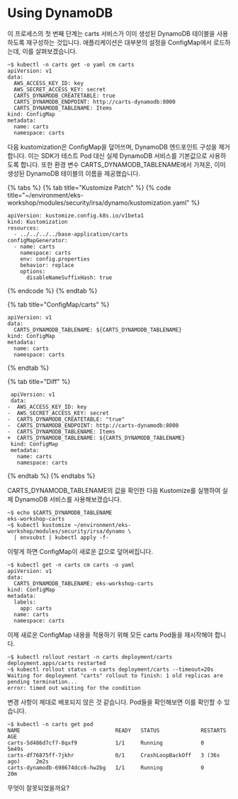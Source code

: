# Using DynamoDB

이 프로세스의 첫 번째 단계는 carts 서비스가 이미 생성된 DynamoDB 테이블을 사용하도록 재구성하는 것입니다. 애플리케이션은 대부분의 설정을 ConfigMap에서 로드하는데, 이를 살펴보겠습니다.

```
~$ kubectl -n carts get -o yaml cm carts
apiVersion: v1
data:
  AWS_ACCESS_KEY_ID: key
  AWS_SECRET_ACCESS_KEY: secret
  CARTS_DYNAMODB_CREATETABLE: true
  CARTS_DYNAMODB_ENDPOINT: http://carts-dynamodb:8000
  CARTS_DYNAMODB_TABLENAME: Items
kind: ConfigMap
metadata:
  name: carts
  namespace: carts
```



다음 kustomization은 ConfigMap을 덮어쓰며, DynamoDB 엔드포인트 구성을 제거합니다. 이는 SDK가 테스트 Pod 대신 실제 DynamoDB 서비스를 기본값으로 사용하도록 합니다. 또한 환경 변수 CARTS\_DYNAMODB\_TABLENAME에서 가져온, 이미 생성된 DynamoDB 테이블의 이름을 제공했습니다.

{% tabs %}
{% tab title="Kustomize Patch" %}
{% code title="~/environment/eks-workshop/modules/security/irsa/dynamo/kustomization.yaml" %}
```
apiVersion: kustomize.config.k8s.io/v1beta1
kind: Kustomization
resources:
  - ../../../../base-application/carts
configMapGenerator:
  - name: carts
    namespace: carts
    env: config.properties
    behavior: replace
    options:
      disableNameSuffixHash: true
```
{% endcode %}
{% endtab %}

{% tab title="ConfigMap/carts" %}
```
apiVersion: v1
data:
  CARTS_DYNAMODB_TABLENAME: ${CARTS_DYNAMODB_TABLENAME}
kind: ConfigMap
metadata:
  name: carts
  namespace: carts
```
{% endtab %}

{% tab title="Diff" %}
```
 apiVersion: v1
 data:
-  AWS_ACCESS_KEY_ID: key
-  AWS_SECRET_ACCESS_KEY: secret
-  CARTS_DYNAMODB_CREATETABLE: "true"
-  CARTS_DYNAMODB_ENDPOINT: http://carts-dynamodb:8000
-  CARTS_DYNAMODB_TABLENAME: Items
+  CARTS_DYNAMODB_TABLENAME: ${CARTS_DYNAMODB_TABLENAME}
 kind: ConfigMap
 metadata:
   name: carts
   namespace: carts
```
{% endtab %}
{% endtabs %}

CARTS\_DYNAMODB\_TABLENAME의 값을 확인한 다음 Kustomize를 실행하여 실제 DynamoDB 서비스를 사용해보겠습니다.

```
~$ echo $CARTS_DYNAMODB_TABLENAME
eks-workshop-carts
~$ kubectl kustomize ~/environment/eks-workshop/modules/security/irsa/dynamo \
  | envsubst | kubectl apply -f-
```

이렇게 하면 ConfigMap이 새로운 값으로 덮어써집니다.

```
~$ kubectl get -n carts cm carts -o yaml
apiVersion: v1
data:
  CARTS_DYNAMODB_TABLENAME: eks-workshop-carts
kind: ConfigMap
metadata:
  labels:
    app: carts
  name: carts
  namespace: carts
```

이제 새로운 ConfigMap 내용을 적용하기 위해 모든 carts Pod들을 재시작해야 합니다.

```
~$ kubectl rollout restart -n carts deployment/carts
deployment.apps/carts restarted
~$ kubectl rollout status -n carts deployment/carts --timeout=20s
Waiting for deployment "carts" rollout to finish: 1 old replicas are pending termination...
error: timed out waiting for the condition
```

변경 사항이 제대로 배포되지 않은 것 같습니다. Pod들을 확인해보면 이를 확인할 수 있습니다.

```
~$ kubectl -n carts get pod
NAME                              READY   STATUS             RESTARTS        AGE
carts-5d486d7cf7-8qxf9            1/1     Running            0               5m49s
carts-df76875ff-7jkhr             0/1     CrashLoopBackOff   3 (36s ago)     2m2s
carts-dynamodb-698674dcc6-hw2bg   1/1     Running            0               20m
```

무엇이 잘못되었을까요?

